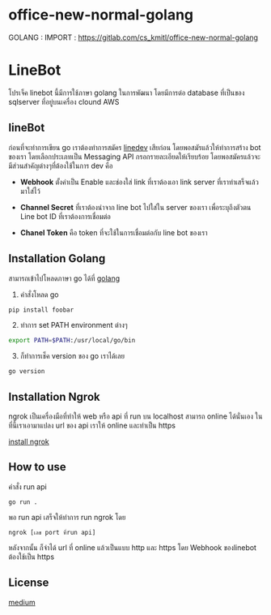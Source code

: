 # office-new-normal-golang

GOLANG :
IMPORT : https://gitlab.com/cs_kmitl/office-new-normal-golang

# LineBot

โปรเจ็ค linebot นี้มีการใช้ภาษา golang ในการพัฒนา โดยมีการต่อ database ที่เป็นของ sqlserver ที่อยู่บนเครื่อง clound AWS 

## lineBot
ก่อนที่จะทำการเขียน go เราต้องทำการสมัคร [linedev](https://developers.line.biz/en/) เสียก่อน โดยพอสมัรแล้วให้ทำการสร้าง bot ของเรา โดยเลือกประเภทเป็น Messaging API กรอกรายละเอียดให้เรียบร้อย โดยพอสมัครแล้วจะมีส่วนสำคัญต่างๆที่ต้องใช้ในการ dev คือ

* **Webhook** ตั้งค่าเป็น Enable และช่องใส่ link ที่เราต้องเอา link server ที่เราทำเสร็จแล้วมาใส่ไว้

* **Channel Secret** ที่เราต้องนำจาก line bot ไปใส่ใน server ของเรา เพื่อระบุถึงตัวตน Line bot ID ที่เราต้องการเชื่อมต่อ

* **Chanel Token** คือ token ที่จะใช้ในการเชื่อมต่อกับ line bot ของเรา

## Installation Golang

สามารถเข้าไปโหลดภาษา go ได้ที่ [golang](https://golang.org/doc/install)

1. คำสั่งโหลด go 

```bash
pip install foobar
```
2. ทำการ set PATH environment ต่างๆ 

```bash
export PATH=$PATH:/usr/local/go/bin
```
3. ก็ทำการเช็ค version ของ go เราได้เลย
```bash
go version
```
## Installation Ngrok
ngrok เป็นเครื่องมือที่ทำให้ web หรือ api ที่ run บน localhost สามารถ online ได้นั่นเอง ในที่นี้เราเอามาแปลง url ของ api เราให้ online  และทำเป็น https

[install ngrok](https://ngrok.com/download)

## How to use
คำสั่ง run api 
```
go run .
```
พอ run api เสร็จให้ทำการ run ngrok โดย
```
ngrok [เลข port ที่run api]
```
หลังจากนั้น ก็จำได้ url ที่ online แล้วเป็นแบบ http และ https โดย Webhook ของlinebot ต้องใช้เป็น https 

## License
[medium](https://medium.com/@khemcharoenreadyma/%E0%B8%A1%E0%B8%B2%E0%B8%97%E0%B8%B3-line-bot-%E0%B9%84%E0%B8%A7%E0%B9%89%E0%B9%80%E0%B8%8A%E0%B9%87%E0%B8%84-web-service-%E0%B9%80%E0%B8%A5%E0%B9%88%E0%B8%99%E0%B8%81%E0%B8%B1%E0%B8%99%E0%B9%80%E0%B8%96%E0%B8%AD%E0%B8%B0-by-golang-90f99b9fa56f)
